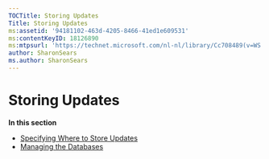```yaml
---
TOCTitle: Storing Updates
Title: Storing Updates
ms:assetid: '94181102-463d-4205-8466-41ed1e609531'
ms:contentKeyID: 18126890
ms:mtpsurl: 'https://technet.microsoft.com/nl-nl/library/Cc708489(v=WS.10)'
author: SharonSears
ms.author: SharonSears
---
```


Storing Updates
===============

**In this section**

-   [Specifying Where to Store Updates](https://technet.microsoft.com/8cca6fab-163e-451d-ab78-70b39fdb1455)
-   [Managing the Databases](https://technet.microsoft.com/d99cdd74-fbf4-4706-b2a2-a58728beef22)

